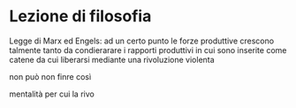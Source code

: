 # Lezione di filosofia

Legge di Marx ed Engels:
ad un certo punto le forze produttive crescono talmente tanto da condierarare i rapporti produttivi in cui sono inserite come catene da cui liberarsi mediante una rivoluzione violenta

non può non finre così

mentalità per cui la rivo
<!--stackedit_data:
eyJoaXN0b3J5IjpbMjAzOTM5NzE2MV19
-->